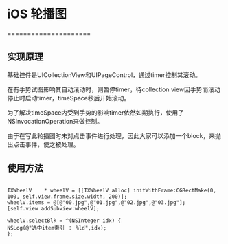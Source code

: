 # iOS 轮播图
=====================

实现原理
---------------------

<p>
基础控件是UICollectionView和UIPageControl，通过timer控制其滚动。
</p>
<p>
在有手势试图影响其自动滚动时，则暂停timer，待collection view因手势而滚动停止时启动timer，timeSpace秒后开始滚动。
</p>
<p>
为了解决timeSpace内受到手势的影响timer依然如期执行，使用了NSInvocationOperation来做控制。
</p>
<p>
由于在写此轮播图时未对点击事件进行处理，因此大家可以添加一个block，来抛出点击事件，使之被处理。
</p>


使用方法
----------------------
<pre><code>
IXWheelV    * wheelV = [[IXWheelV alloc] initWithFrame:CGRectMake(0, 100, self.view.frame.size.width, 200)];
wheelV.items = @[@"00.jpg",@"01.jpg",@"02.jpg",@"03.jpg"];
[self.view addSubview:wheelV];

wheelV.selectBlk = ^(NSInteger idx) {
NSLog(@"选中item索引 ： %ld",idx);
};
</code></pre>

